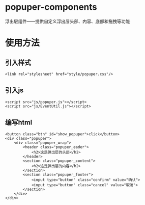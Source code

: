 # popuper-components
浮出层组件——提供自定义浮出层头部、内容、底部和拖拽等功能
# 使用方法
## 引入样式
    <link rel="stylesheet" href="style/popuper.css"/>
## 引入js
    <script src="js/popuper.js"></script>
    <script src="js/EventUtil.js"></script>
## 编写html
    <button class="btn" id="show_popuper">click</button>
    <div class="popuper">
        <div class="popuper_wrap">
            <header class="popuper_eader">
                <h2>这是弹出层的头部</h2>
            </header>
            <section class="popuper_content">
                <h2>这是弹出层的内容</h2>
            </section>
            <section class="popuper_footer">
                <input type="button" class="confirm" value="确认">
                <input type="button" class="cancel" value="取消">
            </section>
        </div>
    </div>

